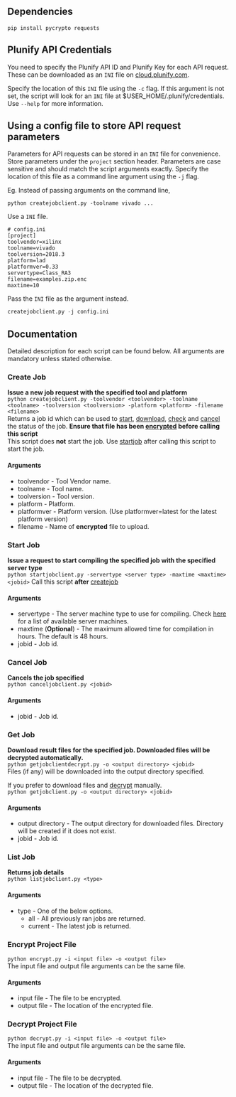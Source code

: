 
## Dependencies
```
pip install pycrypto requests
```

## Plunify API Credentials
You need to specify the Plunify API ID and Plunify Key for each API request. These can be downloaded as an `INI` file on [cloud.plunify.com](https://cloud.plunify.com). 

Specify the location of this `INI` file using the `-c` flag. If this argument is not set, the script will look for an `INI` file at $USER_HOME/.plunify/credentials.  
Use `--help` for more information.

## Using a config file to store API request parameters
Parameters for API requests can be stored in an `INI` file for convenience. Store parameters under the `project` section header. Parameters are case sensitive and should match the script arguments exactly. Specify the location of this file as a command line argument using the `-j` flag.

Eg. Instead of passing arguments on the command line,
```
python createjobclient.py -toolname vivado ... 
```
Use a `INI` file.  
```
# config.ini
[project]
toolvendor=xilinx
toolname=vivado
toolversion=2018.3
platform=lad
platformver=0.33
servertype=Class_RA3
filename=examples.zip.enc
maxtime=10
```
Pass the `INI` file as the argument instead.
```python
createjobclient.py -j config.ini
```
## Documentation
Detailed description for each script can be found below. All arguments are mandatory unless stated otherwise.

### Create Job 
**Issue a new job request with the specified tool and platform**  
`python createjobclient.py -toolvendor <toolvendor> -toolname <toolname> -toolversion <toolversion> -platform <platform> -filename <filename>`  
Returns a job id which can be used to [start](#start-job), [download](#get-job), [check](#list-job) and [cancel](#cancel-job) the status of the job. 
**Ensure that file has been [encrypted](#encrypt-project-file) before calling this script**  
This script does **not** start the job. Use [startjob](#start-job) after calling this script to start the job.

#### Arguments
* toolvendor - Tool Vendor name.
* toolname - Tool name.
* toolversion - Tool version.
* platform - Platform.
* platformver - Platform version. (Use platformver=latest for the latest platform version)
* filename - Name of **encrypted** file to upload.

### Start Job 
**Issue a request to start compiling the specified job with the specified server type**  
`python startjobclient.py -servertype <server type> -maxtime <maxtime> <jobid>`
Call this script **after** [createjob](#create-job)

#### Arguments
* servertype - The server machine type to use for compiling. Check [here](https://cloud.plunify.com/faq#what_are_the_available_server_machine_types_for_each_cloud_region) for a list of available server machines.
* maxtime (**Optional**) - The maximum allowed time for compilation in hours. The default is 48 hours.
* jobid - Job id.

### Cancel Job 
**Cancels the job specified**  
`python canceljobclient.py <jobid>`

#### Arguments
* jobid - Job id.

### Get Job 
**Download result files for the specified job. Downloaded files will be decrypted automatically.**  
`python getjobclientdecrypt.py -o <output directory> <jobid>`  
Files (if any) will be downloaded into the output directory specified.

If you prefer to download files and [decrypt](#decrypt-project-file) manually.  
`python getjobclient.py -o <output directory> <jobid>`

#### Arguments
* output directory - The output directory for downloaded files. Directory will be created if it does not exist.
* jobid - Job id.

### List Job 
**Returns job details**  
`python listjobclient.py <type>`

#### Arguments
* type - One of the below options.
  * all - All previously ran jobs are returned.
  * current - The latest job is returned.

### Encrypt Project File
`python encrypt.py -i <input file> -o <output file>`  
The input file and output file arguments can be the same file.

#### Arguments
* input file - The file to be encrypted.
* output file - The location of the encrypted file.

### Decrypt Project File
`python decrypt.py -i <input file> -o <output file>`  
The input file and output file arguments can be the same file.

#### Arguments
* input file - The file to be decrypted.
* output file - The location of the decrypted file.
 
